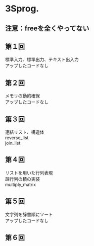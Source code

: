 # 3Sprog.  
## 注意：freeを全くやってない  
## 第１回 
標準入力、標準出力、テキスト出入力  
アップしたコードなし  
## 第２回  
メモリの動的確保  
アップしたコードなし  
## 第３回  
連結リスト、構造体  
reverse_list  
join_list  
## 第４回  
リストを用いた行列表現  
疎行列の積の実装  
multiply_matrix  
## 第５回  
文字列を辞書順にソート  
アップしたコードなし  
## 第６回
